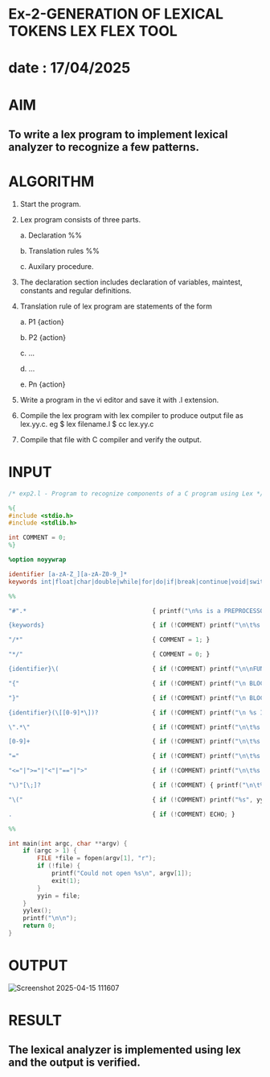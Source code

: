 # Ex-2-GENERATION OF LEXICAL TOKENS LEX FLEX TOOL
# date : 17/04/2025
# AIM
## To write a lex program to implement lexical analyzer to recognize a few patterns.
# ALGORITHM

1.	Start the program.

2.	Lex program consists of three parts.

     a.	Declaration %%

     b.	Translation rules %%

     c.	Auxilary procedure.

3.	The declaration section includes declaration of variables, maintest, constants and regular definitions.
4.	Translation rule of lex program are statements of the form

    a.	P1 {action}

    b.	P2 {action}

    c.	…

    d.	…

    e.	Pn {action}

5.	Write a program in the vi editor and save it with .l extension.

6.	Compile the lex program with lex compiler to produce output file as lex.yy.c. eg $ lex filename.l $ cc lex.yy.c
7.	Compile that file with C compiler and verify the output.

# INPUT
```l
/* exp2.l - Program to recognize components of a C program using Lex */

%{
#include <stdio.h>
#include <stdlib.h>

int COMMENT = 0;
%}

%option noyywrap

identifier [a-zA-Z_][a-zA-Z0-9_]*
keywords int|float|char|double|while|for|do|if|break|continue|void|switch|case|long|struct|const|typedef|return|else|goto

%%

"#".*                                   { printf("\n%s is a PREPROCESSOR DIRECTIVE", yytext); }

{keywords}                              { if (!COMMENT) printf("\n\t%s is a KEYWORD", yytext); }

"/*"                                    { COMMENT = 1; }

"*/"                                    { COMMENT = 0; }

{identifier}\(                          { if (!COMMENT) printf("\n\nFUNCTION\n\t%s", yytext); }

"{"                                     { if (!COMMENT) printf("\n BLOCK BEGINS"); }

"}"                                     { if (!COMMENT) printf("\n BLOCK ENDS"); }

{identifier}(\[[0-9]*\])?               { if (!COMMENT) printf("\n %s IDENTIFIER", yytext); }

\".*\"                                  { if (!COMMENT) printf("\n\t%s is a STRING", yytext); }

[0-9]+                                  { if (!COMMENT) printf("\n\t%s is a NUMBER", yytext); }

"="                                     { if (!COMMENT) printf("\n\t%s is an ASSIGNMENT OPERATOR", yytext); }

"<="|">="|"<"|"=="|">"                  { if (!COMMENT) printf("\n\t%s is a RELATIONAL OPERATOR", yytext); }

"\)"[\;]?                               { if (!COMMENT) { printf("\n\t%s", yytext); } }

"\("                                    { if (!COMMENT) printf("%s", yytext); }

.                                       { if (!COMMENT) ECHO; }

%%

int main(int argc, char **argv) {
    if (argc > 1) {
        FILE *file = fopen(argv[1], "r");
        if (!file) {
            printf("Could not open %s\n", argv[1]);
            exit(1);
        }
        yyin = file;
    }
    yylex();
    printf("\n\n");
    return 0;
}
```
# OUTPUT
![Screenshot 2025-04-15 111607](https://github.com/user-attachments/assets/e7e8ce97-7636-441f-86ae-5633bef3b55f)

# RESULT
## The lexical analyzer is implemented using lex and the output is verified.
